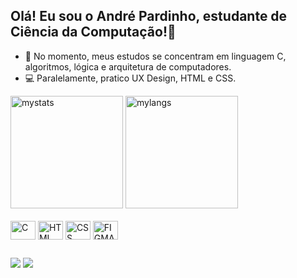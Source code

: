 ## Olá! Eu sou o André Pardinho, estudante de Ciência da Computação!👋


- 📝 No momento, meus estudos se concentram em linguagem C, algoritmos, lógica e arquitetura de computadores.
- 💻 Paralelamente, pratico UX Design, HTML e CSS.

<picture>
  <source
    srcset="https://github-readme-stats1-andre-pardinhos-projects.vercel.app//api?username=andrepardinho&show_icons=true&theme=github_dark&include_all_commits=true"
    media="(prefers-color-scheme: dark)"
  />
  <source
    srcset="https://github-readme-stats1-andre-pardinhos-projects.vercel.app/api?username=andrepardinho&show_icons=true&theme=default&include_all_commits=true"
    media="(prefers-color-scheme: light), (prefers-color-scheme: no-preference)"
  />
  <img alt="mystats" height="180em" class="status-img" src="https://github-readme-stats1-andre-pardinhos-projects.vercel.app/api?username=andrepardinho&show_icons=true&theme=default&include_all_commits=true"/>
</picture>

<picture>
  <source
    srcset="https://github-readme-stats1-andre-pardinhos-projects.vercel.app/api/top-langs/?username=andrepardinho&layout=compact&show_icons=true&theme=github_dark&include_all_commits=true"
    media="(prefers-color-scheme: dark)"
  />
  <source
    srcset="https://github-readme-stats1-andre-pardinhos-projects.vercel.app/api/top-langs/?username=andrepardinho&layout=compact&show_icons=true&theme=default&include_all_commits=true"
    media="(prefers-color-scheme: light), (prefers-color-scheme: no-preference)"
  />
  <img alt="mylangs" height="180em" class="status-img" src="https://github-readme-stats1-andre-pardinhos-projects.vercel.app/api/top-langs/?username=andrepardinho&layout=compact&show_icons=true&theme=default&include_all_commits=true"/>
</picture>

<div style="display: inline_block"><br>
  <img align="center" alt="C" height="30" width="40" src="https://cdn.jsdelivr.net/gh/devicons/devicon@latest/icons/c/c-original.svg">
  <img align="center" alt="HTML" height="30" width="40" src="https://cdn.jsdelivr.net/gh/devicons/devicon@latest/icons/html5/html5-original.svg">
  <img align="center" alt="CSS" height="30" width="40" src="https://cdn.jsdelivr.net/gh/devicons/devicon@latest/icons/css3/css3-original.svg">
  <img align="center" alt="FIGMA" height="30" width="40" src="https://cdn.jsdelivr.net/gh/devicons/devicon@latest/icons/figma/figma-original.svg">
</div>

## 
<div> 
  <a href="https://www.linkedin.com/in/andré-pardinho-825400254" target="_blank"> 
    <img src="https://img.shields.io/badge/LinkedIn-0077B5?style=for-the-badge&logo=linkedin&logoColor=white" target="_blank"></a>
  <a href="https://replit.com/@andrepardinho" target="_blank">
    <img src="https://img.shields.io/badge/replit-667881?style=for-the-badge&logo=replit&logoColor=white" target="_blank"></a>
<div/>

